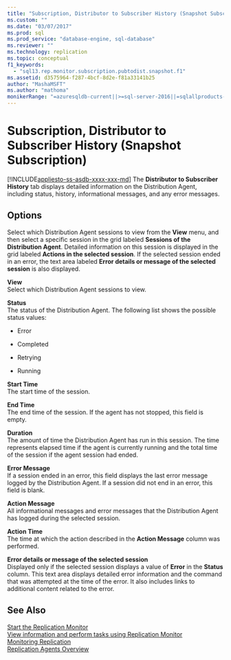 ```yaml
---
title: "Subscription, Distributor to Subscriber History (Snapshot Subscription) | Microsoft Docs"
ms.custom: ""
ms.date: "03/07/2017"
ms.prod: sql
ms.prod_service: "database-engine, sql-database"
ms.reviewer: ""
ms.technology: replication
ms.topic: conceptual
f1_keywords: 
  - "sql13.rep.monitor.subscription.pubtodist.snapshot.f1"
ms.assetid: d3575964-f287-4bcf-8d2e-f81a33141b25
author: "MashaMSFT"
ms.author: "mathoma"
monikerRange: "=azuresqldb-current||>=sql-server-2016||=sqlallproducts-allversions||>=sql-server-linux-2017||=azuresqldb-mi-current"
---
```

# Subscription, Distributor to Subscriber History (Snapshot Subscription)
[!INCLUDE[appliesto-ss-asdb-xxxx-xxx-md](../../includes/appliesto-ss-asdb-xxxx-xxx-md.md)]
  The **Distributor to Subscriber History** tab displays detailed information on the Distribution Agent, including status, history, informational messages, and any error messages.  
  
## Options  
 Select which Distribution Agent sessions to view from the **View** menu, and then select a specific session in the grid labeled **Sessions of the Distribution Agent**. Detailed information on this session is displayed in the grid labeled **Actions in the selected session**. If the selected session ended in an error, the text area labeled **Error details or message of the selected session** is also displayed.  
  
 **View**  
 Select which Distribution Agent sessions to view.  
  
 **Status**  
 The status of the Distribution Agent. The following list shows the possible status values:  
  
-   Error  
  
-   Completed  
  
-   Retrying  
  
-   Running  
  
 **Start Time**  
 The start time of the session.  
  
 **End Time**  
 The end time of the session. If the agent has not stopped, this field is empty.  
  
 **Duration**  
 The amount of time the Distribution Agent has run in this session. The time represents elapsed time if the agent is currently running and the total time of the session if the agent session had ended.  
  
 **Error Message**  
 If a session ended in an error, this field displays the last error message logged by the Distribution Agent. If a session did not end in an error, this field is blank.  
  
 **Action Message**  
 All informational messages and error messages that the Distribution Agent has logged during the selected session.  
  
 **Action Time**  
 The time at which the action described in the **Action Message** column was performed.  
  
 **Error details or message of the selected session**  
 Displayed only if the selected session displays a value of **Error** in the **Status** column. This text area displays detailed error information and the command that was attempted at the time of the error. It also includes links to additional content related to the error.  
  
## See Also  
 [Start the Replication Monitor](../../relational-databases/replication/monitor/start-the-replication-monitor.md)   
 [View information and perform tasks using Replication Monitor](../../relational-databases/replication/monitor/view-information-and-perform-tasks-replication-monitor.md)   
 [Monitoring Replication](../../relational-databases/replication/monitor/monitoring-replication.md)   
 [Replication Agents Overview](../../relational-databases/replication/agents/replication-agents-overview.md)  
  
  

